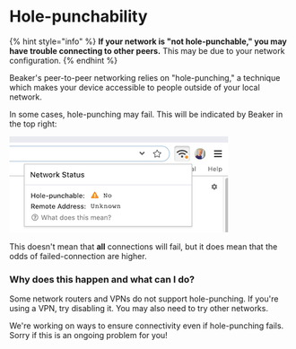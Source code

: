 # Hole-punchability

{% hint style="info" %}
**If your network is "not hole-punchable," you may have trouble connecting to other peers.** This may be due to your network configuration.
{% endhint %}

Beaker's peer-to-peer networking relies on "hole-punching," a technique which makes your device accessible to people outside of your local network.

In some cases, hole-punching may fail. This will be indicated by Beaker in the top right:

![](../.gitbook/assets/not-hole-punchable.png)

This doesn't mean that **all** connections will fail, but it does mean that the odds of failed-connection are higher.

### Why does this happen and what can I do?

Some network routers and VPNs do not support hole-punching. If you're using a VPN, try disabling it. You may also need to try other networks.

We're working on ways to ensure connectivity even if hole-punching fails. Sorry if this is an ongoing problem for you!



